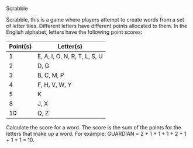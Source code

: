 Scrabble

Scrabble, this is a game where players attempt to create words from a set of letter tiles. Different letters have different points allocated to them.
In the English alphabet, letters have the following point scores:

| Point(s) | Letter(s)                     | 
|----------|-------------------------------|
| 1        | 	E, A, I, O, N, R, T, L, S, U |
| 2        | 	D, G                         |
| 3        | B, C, M, P                    |
| 4        | F, H, V, W, Y                 |
| 5        | K                             |
| 8        | J, X                          |
| 10       | Q, Z                          |

Calculate the score for a word. The score is the sum of the points for the letters that make up a word.
For example: GUARDIAN = 2 + 1 + 1 + 1 + 2 + 1 + 1 + 1 = 10.
